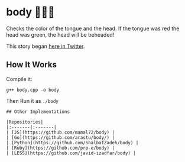 # body :tongue::dash::nauseated_face:

Checks the color of the tongue and the head. If the tongue was red the head was green, the head will be beheaded!

This story began [here in Twitter](https://twitter.com/mamal72/status/820339540040753152).

## How It Works
Compile it:

```
g++ body.cpp -o body
```

Then Run it as `./body`

```
## Other Implementations

|Repositories|
|:-------|:-------|
| [JS](https://github.com/mamal72/body) |
| [Go](https://github.com/arastu/body/) |
| [Python](https://github.com/ShalbafZadeh/body) |
| [Ruby](https://github.com/prp-e/body) |
| [LESS](https://github.com/javid-izadfar/body) |
```

